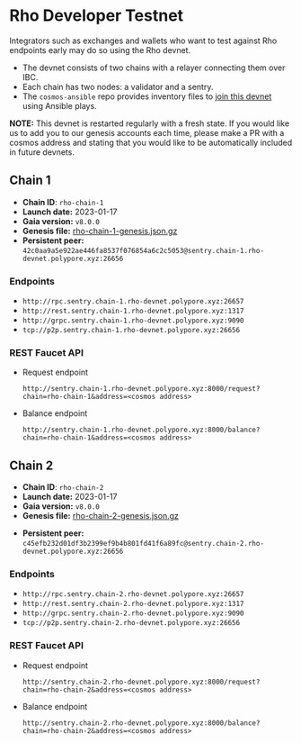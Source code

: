 # Rho Developer Testnet

Integrators such as exchanges and wallets who want to test against Rho endpoints early may do so using the Rho devnet.

- The devnet consists of two chains with a relayer connecting them over IBC.
- Each chain has two nodes: a validator and a sentry.
- The `cosmos-ansible` repo provides inventory files to [join this devnet](https://github.com/hyphacoop/cosmos-ansible/tree/main/examples#join-the-rho-devnet) using Ansible plays.

**NOTE:** This devnet is restarted regularly with a fresh state. If you would like us to add you to our genesis accounts each time, please make a PR with a cosmos address and stating that you would like to be automatically included in future devnets.

## Chain 1

* **Chain ID**: `rho-chain-1`
* **Launch date:** 2023-01-17
* **Gaia version:** `v8.0.0`
* **Genesis file:** [rho-chain-1-genesis.json.gz](rho-chain-1-genesis.json.gz)
* **Persistent peer:** `42c0aa9a5e922ae446fa8537f076854a6c2c5053@sentry.chain-1.rho-devnet.polypore.xyz:26656`

### Endpoints

* `http://rpc.sentry.chain-1.rho-devnet.polypore.xyz:26657`
* `http://rest.sentry.chain-1.rho-devnet.polypore.xyz:1317`
* `http://grpc.sentry.chain-1.rho-devnet.polypore.xyz:9090`
* `tcp://p2p.sentry.chain-1.rho-devnet.polypore.xyz:26656`

### REST Faucet API

* Request endpoint
  ```
  http://sentry.chain-1.rho-devnet.polypore.xyz:8000/request?chain=rho-chain-1&address=<cosmos address>
  ```
* Balance endpoint
  ```
  http://sentry.chain-1.rho-devnet.polypore.xyz:8000/balance?chain=rho-chain-1&address=<cosmos address>
  ```

## Chain 2

- **Chain ID**: `rho-chain-2`
- **Launch date:** 2023-01-17
- **Gaia version:** `v8.0.0`
- **Genesis file:** [rho-chain-2-genesis.json.gz](rho-chain-2-genesis.json.gz)
* **Persistent peer:** `c45efb232d01df3b2399ef9b4b801fd41f6a89fc@sentry.chain-2.rho-devnet.polypore.xyz:26656`

### Endpoints

* `http://rpc.sentry.chain-2.rho-devnet.polypore.xyz:26657`
* `http://rest.sentry.chain-2.rho-devnet.polypore.xyz:1317`
* `http://grpc.sentry.chain-2.rho-devnet.polypore.xyz:9090`
* `tcp://p2p.sentry.chain-2.rho-devnet.polypore.xyz:26656`

### REST Faucet API

* Request endpoint
  ```
  http://sentry.chain-2.rho-devnet.polypore.xyz:8000/request?chain=rho-chain-2&address=<cosmos address>
  ```
* Balance endpoint
  ```
  http://sentry.chain-2.rho-devnet.polypore.xyz:8000/balance?chain=rho-chain-2&address=<cosmos address>
  ```

